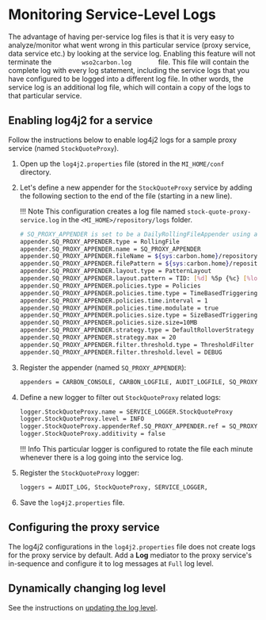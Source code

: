 # Monitoring Service-Level Logs

The advantage of having per-service log files is that it is very easy to
analyze/monitor what went wrong in this particular service (proxy
service, data service etc.) by looking at the service log. Enabling this feature will not terminate the `         wso2carbon.log        ` file. This
file will contain the complete log with every log statement, including the service logs that you have configured to be logged into a different
log file. In other words, the service log is an additional log file, which will contain a copy of the logs to that particular service.

## Enabling log4j2 for a service

Follow the instructions below to enable log4j2 logs for a sample proxy service (named `StockQuoteProxy`). 

1.  Open up the `log4j2.properties` file (stored in the `MI_HOME/conf` directory. 
2.  Let's define a new appender for the `StockQuoteProxy` service by adding the following section to the end of the file (starting in a new line).

    !!! Note
        This configuration creates a log file named  `stock-quote-proxy-service.log` in the `<MI_HOME>/repository/logs` folder.

    ```bash
    # SQ_PROXY_APPENDER is set to be a DailyRollingFileAppender using a PatternLayout.
    appender.SQ_PROXY_APPENDER.type = RollingFile
    appender.SQ_PROXY_APPENDER.name = SQ_PROXY_APPENDER
    appender.SQ_PROXY_APPENDER.fileName = ${sys:carbon.home}/repository/logs/stock-quote-proxy-service.log
    appender.SQ_PROXY_APPENDER.filePattern = ${sys:carbon.home}/repository/logs/stock-quote-proxy-service-%d{MM-dd-yyyy}.log
    appender.SQ_PROXY_APPENDER.layout.type = PatternLayout
    appender.SQ_PROXY_APPENDER.layout.pattern = TID: [%d] %5p {%c} [%logger] - %m%ex%n
    appender.SQ_PROXY_APPENDER.policies.type = Policies
    appender.SQ_PROXY_APPENDER.policies.time.type = TimeBasedTriggeringPolicy
    appender.SQ_PROXY_APPENDER.policies.time.interval = 1
    appender.SQ_PROXY_APPENDER.policies.time.modulate = true
    appender.SQ_PROXY_APPENDER.policies.size.type = SizeBasedTriggeringPolicy
    appender.SQ_PROXY_APPENDER.policies.size.size=10MB
    appender.SQ_PROXY_APPENDER.strategy.type = DefaultRolloverStrategy
    appender.SQ_PROXY_APPENDER.strategy.max = 20
    appender.SQ_PROXY_APPENDER.filter.threshold.type = ThresholdFilter
    appender.SQ_PROXY_APPENDER.filter.threshold.level = DEBUG
    ```
    
3. Register the appender (named `SQ_PROXY_APPENDER`):
    
    ```xml
    appenders = CARBON_CONSOLE, CARBON_LOGFILE, AUDIT_LOGFILE, SQ_PROXY_APPENDER, 
    ```

4. Define a new logger to filter out `StockQuoteProxy` related logs:

    ```xml
    logger.StockQuoteProxy.name = SERVICE_LOGGER.StockQuoteProxy
    logger.StockQuoteProxy.level = INFO
    logger.StockQuoteProxy.appenderRef.SQ_PROXY_APPENDER.ref = SQ_PROXY_APPENDER
    logger.StockQuoteProxy.additivity = false
    ```

    !!! Info
        This particular logger is configured to rotate the file each minute whenever there is a log going into the service log. 

5.  Register the `StockQuoteProxy` logger:

    ```xml
    loggers = AUDIT_LOG, StockQuoteProxy, SERVICE_LOGGER,
    ```  

6.  Save the `log4j2.properties` file.

## Configuring the proxy service

The log4j2 configurations in the `log4j2.properties` file does not create logs for the proxy service by default. Add a <b>Log</b> mediator to the proxy service's in-sequence and configure it to log messages at `Full` log level.

## Dynamically changing log level

See the instructions on [updating the log level](../../administer-and-observe/logs/configuring_log4j_properties/#updating-the-log4j2-log-level).

